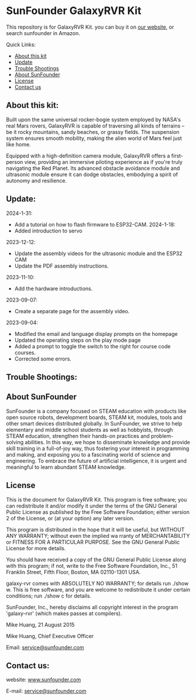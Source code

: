 # SunFounder GalaxyRVR Kit
This repository is for GalaxyRVR Kit. you can buy it on [our website](https://www.sunfounder.com/), or search sunfounder in Amazon.

Quick Links:

 * [About this kit](#about_this_kit)
 * [Update](#update)
 * [Trouble Shootings](#trouble)
 * [About SunFounder](#about_sunfounder)
 * [License](#license)
 * [Contact us](#contact_us)

<a id="about_this_kit"></a>
## About this kit:

Built upon the same universal rocker-bogie system employed by NASA's real Mars rovers, GalaxyRVR is capable of traversing all kinds of terrains – be it rocky mountains, sandy beaches, or grassy fields. The suspension system ensures smooth mobility, making the alien world of Mars feel just like home.

Equipped with a high-definition camera module, GalaxyRVR offers a first-person view, providing an immersive piloting experience as if 
you're truly navigating the Red Planet. Its advanced obstacle avoidance module and ultrasonic module ensure it can dodge obstacles, embodying a spirit of autonomy and resilience.


<a id="update"></a>
## Update:
2024-1-31:
- Add a tutorial on how to flash firmware to ESP32-CAM.
2024-1-18:
- Added introduction to servo

2023-12-12:
- Update the assembly videos for the ultrasonic module and the ESP32 CAM
- Update the PDF assembly instructions.

2023-11-10:
- Add the hardware introductions.

2023-09-07:
- Create a separate page for the assembly video.

2023-09-04:
- Modified the email and language display prompts on the homepage
- Updated the operating steps on the play mode page
- Added a prompt to toggle the switch to the right for course code courses.
- Corrected some errors.

<a id="trouble"></a>
## Trouble Shootings:

<a id="about_sunfounder"></a>
## About SunFounder
SunFounder is a company focused on STEAM education with products like open source robots, development boards, STEAM kit, modules, tools and other smart devices distributed globally. In SunFounder, we strive to help elementary and middle school students as well as hobbyists, through STEAM education, strengthen their hands-on practices and problem-solving abilities. In this way, we hope to disseminate knowledge and provide skill training in a full-of-joy way, thus fostering your interest in programming and making, and exposing you to a fascinating world of science and engineering. To embrace the future of artificial intelligence, it is urgent and meaningful to learn abundant STEAM knowledge.

<a id="license"></a>
## License
This is the document for GalaxyRVR Kit.
This program is free software; you can redistribute it and/or modify it under the terms of the GNU General Public License as published by the Free Software Foundation; either version 2 of the License, or (at your option) any later version.

This program is distributed in the hope that it will be useful, but WITHOUT ANY WARRANTY; without even the implied wa rranty of MERCHANTABILITY or FITNESS FOR A PARTICULAR PURPOSE. See the GNU General Public License for more details.

You should have received a copy of the GNU General Public License along with this program; if not, write to the Free Software Foundation, Inc., 51 Franklin Street, Fifth Floor, Boston, MA 02110-1301 USA.

galaxy-rvr comes with ABSOLUTELY NO WARRANTY; for details run ./show w. This is free software, and you are welcome to redistribute it under certain conditions; run ./show c for details.

SunFounder, Inc., hereby disclaims all copyright interest in the program 'galaxy-rvr' (which makes passes at compilers).

Mike Huang, 21 August 2015

Mike Huang, Chief Executive Officer

Email: service@sunfounder.com

<a id="contact_us"></a>
## Contact us:
website:
    www.sunfounder.com

E-mail:
    service@sunfounder.com
